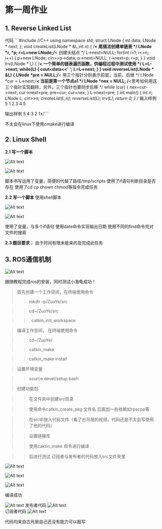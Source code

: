 # 第一周作业
## 1. Reverse Linked List
代码 ```#include <iostream>//C++
using namespace std;
struct LNode
{
    int data;
    LNode * next;
};
void createList(LNode * &L,int n)
{
    /**< 尾插法创建单链表 */
    LNode *r, *p;
    r=L=new LNode;/**< 创建头结点 */
    L->next=NULL;
    for(int i=1; i<=n; i++)
    {
        p=new LNode;
        cin>>p->data;
        p->next=NULL;
        r->next=p;
        r=p;
    }
}
void trv(LNode * L)
{
    /**< 一个简单的链表遍历函数，供编程过程中测试使用 */
    L=L->next;
    while(L)
    {
        cout<<L->data<<' ';
        L=L->next;
    }
}
void reverseList(LNode * &L)
{
    LNode *pre = NULL;/**< 用三个指针分别表示前驱，当前，后继 */
    LNode *cur = L->next;/**< 当前是第一个节点a1 */
    LNode *nex = NULL; /**<思考如何用这三个指针实现翻转，另外，三个指针也要同步后移 */
    while (cur)
    {
       nex=cur->next;
       cur->next=pre;
       pre=cur;
       cur=nex;
    }
    L->next=pre;
}
int main()
{
    int n;
    LNode *L;
    cin>>n;
    createList(L,n);
    reverseList(L);
    trv(L);
    return 0;
}
/*
输入样例
5
1 2 3 4 5


输出样例
5 4 3 2 1*/```

不太会在linux下使用cmake进行编译


## 2. Linux Shell
**2.1 写一个脚本**

![Alt text](2d2478c366e211cb2990c1af62226d5.png)


![Alt text](f314dd27ed6f43f0e54dcab3649f1b2.png)



脚本书写运用了变量，简便的代替了路径/tmp/scripts
使用了if语句判断目录是否存在
使用了cd cp chown chmod等指令完成任务



**2.2 写一个脚本**
使用shell脚本



![Alt text](eb32e9e4626b448d91827d7801252db-1.png)



![Alt text](ad81bf52129d595e442cea6c43387b8.png)




使用了变量，与多个if语句
使用date命令实现输出日期
使用不同的find命令完对文件的搜索

**2.3 题目要求：** 
由于时间有限未能来的及完成此任务


## 3. ROS通信机制




![Alt text](a2b61b7db4dc8a485fc857e23028ae4-1.png)




跟随教程完成ros的安装，同时测试小海龟成功！

> 首先创建一个工作空间，在终端使用命令
>> mkdir -p/ZuoYe/src


>> cd~/ZuoYe/src


>> . catkin_init_workspace


> 编译工作空间，   在终端使用命令

>> cd~/ZuoYe/

>> catkin_make

>> catkin_make install

> 设置环境变量 

>> source devel/setup.bash

> 创建功能包       

>> 在文件夹中创建src目录    

>>使用命令catkin_create_pkg   文件名  后面加一些依赖如rpscpp等

>> 在src中放入代码文件（看了古月居的视频，代码还是不太会写使用了他的代码）

>> 设置链接库

>> 使用caktin_make 命令进行编译

>> 后进行测试 
订阅者与发布者的代码放入src文件夹里


![Alt text](30ccb10c01420e0a3ad8a16f5dbb072.png)

![Alt text](ba249b5d72edecc3d8e8f783942ca84.png)

![Alt text](9d1393ea08a4189a60f0fb999d76afe.png)


编译成功



![Alt text](1249559b64e748bdf09c30e0b0f105c.png)
发布者代码 ![Alt text](22f6d9c3b1c3beb2c63c74fb0a068f3.png)   
订阅者代码 ![Alt text](37f083d8acd8ca3afd63f12218ccafb.png) 


代码均来自古月居自己还没有能力可以敲写       



